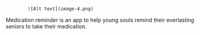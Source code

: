 

            ![Alt text](image-4.png)
Medication reminder is an app to help young souls remind their everlasting seniors to take their medication.